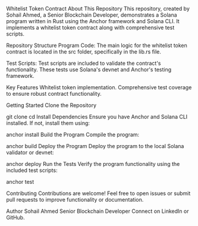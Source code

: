 Whitelist Token Contract
About This Repository
This repository, created by Sohail Ahmed, a Senior Blockchain Developer, demonstrates a Solana program written in Rust using the Anchor framework and Solana CLI. It implements a whitelist token contract along with comprehensive test scripts.

Repository Structure
Program Code:
The main logic for the whitelist token contract is located in the src folder, specifically in the lib.rs file.

Test Scripts:
Test scripts are included to validate the contract's functionality. These tests use Solana's devnet and Anchor's testing framework.


Key Features
Whitelist token implementation.
Comprehensive test coverage to ensure robust contract functionality.


Getting Started
Clone the Repository

git clone <repository-url>
cd <repository-name>
Install Dependencies
Ensure you have Anchor and Solana CLI installed. If not, install them using:

anchor install
Build the Program
Compile the program:


anchor build
Deploy the Program
Deploy the program to the local Solana validator or devnet:


anchor deploy
Run the Tests
Verify the program functionality using the included test scripts:


anchor test



Contributing
Contributions are welcome! Feel free to open issues or submit pull requests to improve functionality or documentation.



Author
Sohail Ahmed
Senior Blockchain Developer
Connect on LinkedIn or GitHub.

